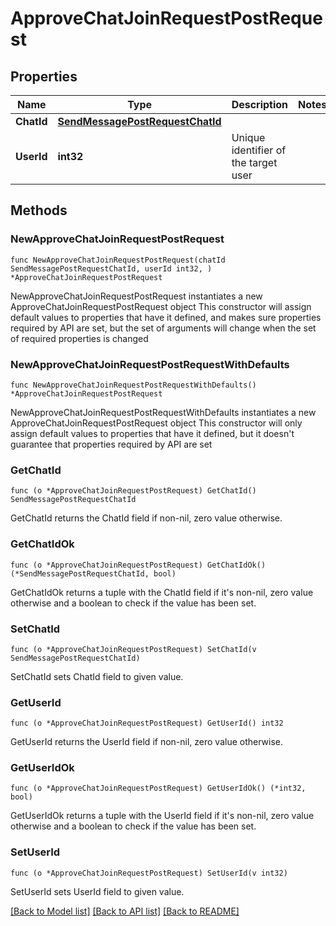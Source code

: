 # ApproveChatJoinRequestPostRequest

## Properties

Name | Type | Description | Notes
------------ | ------------- | ------------- | -------------
**ChatId** | [**SendMessagePostRequestChatId**](SendMessagePostRequestChatId.md) |  | 
**UserId** | **int32** | Unique identifier of the target user | 

## Methods

### NewApproveChatJoinRequestPostRequest

`func NewApproveChatJoinRequestPostRequest(chatId SendMessagePostRequestChatId, userId int32, ) *ApproveChatJoinRequestPostRequest`

NewApproveChatJoinRequestPostRequest instantiates a new ApproveChatJoinRequestPostRequest object
This constructor will assign default values to properties that have it defined,
and makes sure properties required by API are set, but the set of arguments
will change when the set of required properties is changed

### NewApproveChatJoinRequestPostRequestWithDefaults

`func NewApproveChatJoinRequestPostRequestWithDefaults() *ApproveChatJoinRequestPostRequest`

NewApproveChatJoinRequestPostRequestWithDefaults instantiates a new ApproveChatJoinRequestPostRequest object
This constructor will only assign default values to properties that have it defined,
but it doesn't guarantee that properties required by API are set

### GetChatId

`func (o *ApproveChatJoinRequestPostRequest) GetChatId() SendMessagePostRequestChatId`

GetChatId returns the ChatId field if non-nil, zero value otherwise.

### GetChatIdOk

`func (o *ApproveChatJoinRequestPostRequest) GetChatIdOk() (*SendMessagePostRequestChatId, bool)`

GetChatIdOk returns a tuple with the ChatId field if it's non-nil, zero value otherwise
and a boolean to check if the value has been set.

### SetChatId

`func (o *ApproveChatJoinRequestPostRequest) SetChatId(v SendMessagePostRequestChatId)`

SetChatId sets ChatId field to given value.


### GetUserId

`func (o *ApproveChatJoinRequestPostRequest) GetUserId() int32`

GetUserId returns the UserId field if non-nil, zero value otherwise.

### GetUserIdOk

`func (o *ApproveChatJoinRequestPostRequest) GetUserIdOk() (*int32, bool)`

GetUserIdOk returns a tuple with the UserId field if it's non-nil, zero value otherwise
and a boolean to check if the value has been set.

### SetUserId

`func (o *ApproveChatJoinRequestPostRequest) SetUserId(v int32)`

SetUserId sets UserId field to given value.



[[Back to Model list]](../README.md#documentation-for-models) [[Back to API list]](../README.md#documentation-for-api-endpoints) [[Back to README]](../README.md)


